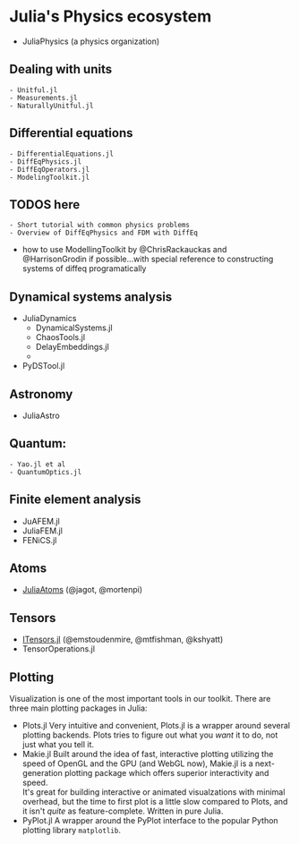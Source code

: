 # Julia's Physics ecosystem

- JuliaPhysics (a physics organization)
## Dealing with units
    - Unitful.jl
    - Measurements.jl
    - NaturallyUnitful.jl
## Differential equations
    - DifferentialEquations.jl
    - DiffEqPhysics.jl
    - DiffEqOperators.jl
    - ModelingToolkit.jl
## TODOS here
    - Short tutorial with common physics problems
    - Overview of DiffEqPhysics and FDM with DiffEq

  - how to use ModellingToolkit by @ChrisRackauckas and @HarrisonGrodin if possible...with special reference to constructing systems of diffeq programatically
## Dynamical systems analysis
- JuliaDynamics
    - DynamicalSystems.jl
    - ChaosTools.jl
    - DelayEmbeddings.jl
    -
- PyDSTool.jl

## Astronomy
- JuliaAstro

## Quantum:
    - Yao.jl et al
    - QuantumOptics.jl
## Finite element analysis
- JuAFEM.jl
- JuliaFEM.jl
- FENiCS.jl

## Atoms
- [JuliaAtoms](https://github.com/JuliaAtoms/) (@jagot, @mortenpi)

## Tensors
- [ITensors.jl](https://github.com/ITensor/ITensors.jl) (@emstoudenmire, @mtfishman, @kshyatt)
- TensorOperations.jl

## Plotting
Visualization is one of the most important tools in our toolkit.
There are three main plotting packages in Julia:
- Plots.jl
    Very intuitive and convenient, Plots.jl is a wrapper around several plotting backends.  Plots tries to figure out what you _want_ it to do, not just what you tell it.
- Makie.jl
    Built around the idea of fast, interactive plotting utilizing the speed of OpenGL and the GPU (and WebGL now), Makie.jl is a next-generation plotting package which offers superior interactivity and speed.  
    It's great for building interactive or animated visualzations with minimal overhead, but the time to first plot is a little slow compared to Plots, and it isn't _quite_ as feature-complete.  Written in pure Julia.
- PyPlot.jl
    A wrapper around the PyPlot interface to the popular Python plotting library `matplotlib`.
